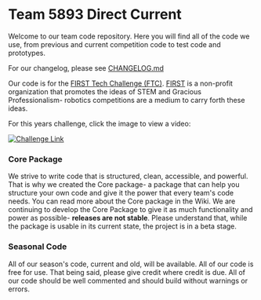 # Team 5893 Direct Current

Welcome to our team code repository. Here you will find all of the code we use,
from previous and current competition code to test code and prototypes.

For our changelog, please see [CHANGELOG.md](https://github.com/Team5893/TeamCode/blob/master/CHANGELOG.md)

Our code is for the [FIRST Tech Challenge (FTC)](https://www.firstinspires.org/robotics/ftc). [FIRST](https://www.firstinspires.org/) is a non-profit organization that promotes the ideas of STEM and Gracious Professionalism- robotics competitions are a medium to carry forth these ideas. 

For this years challenge, click the image to view a video:

[![Challenge Link](http://img.youtube.com/vi/nRsu7bRFhx4/0.jpg)](http://www.youtube.com/watch?v=nRsu7bRFhx4 "FIRST Relic Recovery presented by Qualcomm")

### Core Package
We strive to write code that is structured, clean, accessible, and powerful. That is why we created the Core package- a package that can help you structure your own code and give it the power that every team's code needs. You can read more about the Core package in the Wiki. We are continuing to develop the Core Package to give it as much functionality and power as possible- **releases are not stable**. Please understand that, while the package is usable in its current state, the project is in a beta stage. 

### Seasonal Code
All of our season's code, current and old, will be available. All of our code is free for use. That being said, please give credit where credit is due. All of our code should be well commented and should build without warnings or errors.
